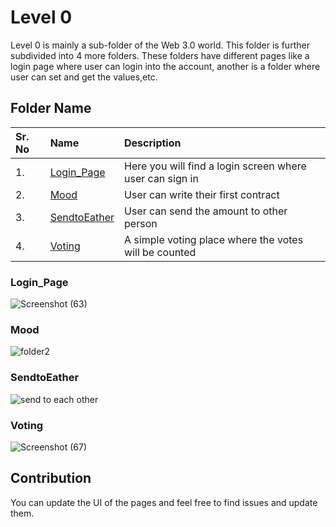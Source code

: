 # Level 0

Level 0 is mainly a sub-folder of the Web 3.0 world. This folder is further subdivided into 4 more folders. These folders have different pages like a login page where user can login into the account, another is a folder where user can set and get the values,etc.

## Folder Name


| Sr. No | Name     | Description                |
| :-------- | :------- | :------------------------- |
| 1. | [Login_Page](https://github.com/Vikash-8090-Yadav/Web3.0-World/tree/main/Level0/Login_Page) | Here you will find a login screen where user can sign in |
| 2. | [Mood](https://github.com/Vikash-8090-Yadav/Web3.0-World/tree/main/Level0/Mood) | User can write their first contract |
| 3. | [SendtoEather](https://github.com/Vikash-8090-Yadav/Web3.0-World/tree/main/Level0/SendToEather) | User can send the amount to other person |
| 4. | [Voting](https://github.com/Vikash-8090-Yadav/Web3.0-World/tree/main/Level0/Voting) | A simple voting place where the votes will be counted |

### Login_Page
![Screenshot (63)](https://user-images.githubusercontent.com/81668653/186226823-4cb2538e-ac94-4d0c-aae7-4a8e6c6812c6.png)

### Mood
![folder2](https://user-images.githubusercontent.com/85816852/181048844-0d1d51d7-bf2a-42b0-83a9-3b6cd74a7f6b.png)

### SendtoEather
![send to each other](https://user-images.githubusercontent.com/85816852/181049056-c91b083e-43fe-4d0c-99eb-1f9efdf9031b.png)

### Voting
![Screenshot (67)](https://user-images.githubusercontent.com/85816852/181049228-c8dd2b9e-9f37-4466-aa03-9cbc898ca627.png)

## Contribution
You can update the UI of the pages and feel free to find issues and update them. 
